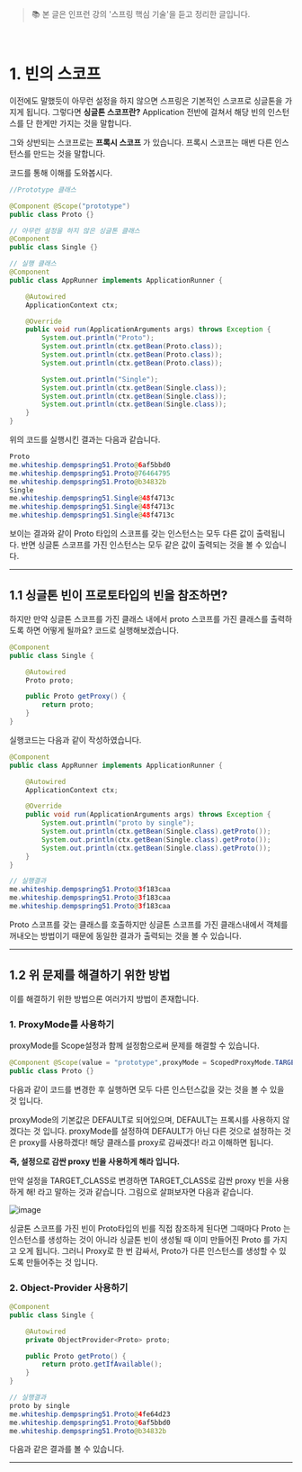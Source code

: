 > 📚 본 글은 인프런 강의 '스프링 핵심 기술'을 듣고 정리한 글입니다. 

<br>

# **1. 빈의 스코프**

이전에도 말했듯이 아무런 설정을 하지 않으면 스프링은 기본적인 스코프로 싱글톤을 가지게 됩니다. 
그렇다면 **싱글톤 스코프란?** Application 전반에 걸쳐서 해당 빈의 인스턴스를 단 한게만 가지는 것을 말합니다. 

그와 상반되는 스코프로는 **프록시 스코프** 가 있습니다. 프록시 스코프는 매번 다른 인스턴스를 만드는 것을 말합니다. 

코드를 통해 이해를 도와봅시다. 
```java
//Prototype 클래스

@Component @Scope("prototype")
public class Proto {}

// 아무런 설정을 하지 않은 싱글톤 클래스 
@Component
public class Single {}

// 실행 클래스 
@Component
public class AppRunner implements ApplicationRunner {

    @Autowired
    ApplicationContext ctx;

    @Override
    public void run(ApplicationArguments args) throws Exception {
        System.out.println("Proto");
        System.out.println(ctx.getBean(Proto.class));
        System.out.println(ctx.getBean(Proto.class));
        System.out.println(ctx.getBean(Proto.class));

        System.out.println("Single");
        System.out.println(ctx.getBean(Single.class));
        System.out.println(ctx.getBean(Single.class));
        System.out.println(ctx.getBean(Single.class));
    }
}
```
위의 코드를 실행시킨 결과는 다음과 같습니다. 

```java
Proto
me.whiteship.dempspring51.Proto@6af5bbd0
me.whiteship.dempspring51.Proto@76464795
me.whiteship.dempspring51.Proto@b34832b
Single
me.whiteship.dempspring51.Single@48f4713c
me.whiteship.dempspring51.Single@48f4713c
me.whiteship.dempspring51.Single@48f4713c
```

보이는 결과와 같이 Proto 타입의 스코프를 갖는 인스턴스는 모두 다른 값이 출력됩니다. 반면 싱글톤 스코프를 가진 인스턴스는 모두 같은 값이 출력되는 것을 볼 수 있습니다. 

---
## **1.1 싱글톤 빈이 프로토타입의 빈을 참조하면?**

하지만 만약 싱글톤 스코프를 가진 클래스 내에서 proto 스코프를 가진 클래스를 출력하도록 하면 어떻게 될까요? 코드로 실행해보겠습니다. 

```java
@Component
public class Single {

    @Autowired
    Proto proto;

    public Proto getProxy() {
        return proto;
    }
}
```
실행코드는 다음과 같이 작성하였습니다. 
```java
@Component
public class AppRunner implements ApplicationRunner {

    @Autowired
    ApplicationContext ctx;

    @Override
    public void run(ApplicationArguments args) throws Exception {
        System.out.println("proto by single");
        System.out.println(ctx.getBean(Single.class).getProto());
        System.out.println(ctx.getBean(Single.class).getProto());
        System.out.println(ctx.getBean(Single.class).getProto());
    }
}

// 실행결과
me.whiteship.dempspring51.Proto@3f183caa
me.whiteship.dempspring51.Proto@3f183caa
me.whiteship.dempspring51.Proto@3f183caa
```
Proto 스코프를 갖는 클래스를 호출하지만 싱글톤 스코프를 가진 클래스내에서 객체를 꺼내오는 방법이기 때문에 동일한 결과가 출력되는 것을 볼 수 있습니다. 

---
## **1.2 위 문제를 해결하기 위한 방법**

이를 해결하기 위한 방법으론 여러가지 방법이 존재합니다. 

### 1. ProxyMode를 사용하기 

proxyMode를 Scope설정과 함께 설정함으로써 문제를 해결할 수 있습니다. 
```java
@Component @Scope(value = "prototype",proxyMode = ScopedProxyMode.TARGET_CLASS)
public class Proto {}
```
다음과 같이 코드를 변경한 후 실행하면 모두 다른 인스턴스값을 갖는 것을 볼 수 있을 것 입니다. 

proxyMode의 기본값은 DEFAULT로 되어있으며, DEFAULT는 프록시를 사용하지 않겠다는 것 입니다. proxyMode를 설정하여 DEFAULT가 아닌 다른 것으로 설정하는 것은 proxy를 사용하겠다! 해당 클래스를 proxy로 감싸겠다! 라고 이해하면 됩니다. 

**즉, 설정으로 감싼 proxy 빈을 사용하게 해라 입니다.**

만약 설정을 TARGET_CLASS로 변경하면 TARGET_CLASS로 감싼 proxy 빈을 사용하게 해! 라고 말하는 것과 같습니다. 그림으로 살펴보자면 다음과 같습니다. 

![image](https://user-images.githubusercontent.com/63777714/139543525-6ccc9a7b-05b2-4309-a3ba-47233c5ba634.png)

싱글톤 스코프를 가진 빈이 Proto타입의 빈를 직접 참조하게 된다면 그때마다 Proto 는 인스턴스를 생성하는 것이 아니라 싱글톤 빈이 생성될 때 이미 만들어진 Proto 를 가지고 오게 됩니다. 그러니 Proxy로 한 번 감싸서, Proto가 다른 인스턴스를 생성할 수 있도록 만들어주는 것 입니다. 

### 2. Object-Provider 사용하기

```java
@Component
public class Single {

    @Autowired
    private ObjectProvider<Proto> proto;

    public Proto getProto() {
        return proto.getIfAvailable();
    }
}

// 실행결과
proto by single
me.whiteship.dempspring51.Proto@4fe64d23
me.whiteship.dempspring51.Proto@6af5bbd0
me.whiteship.dempspring51.Proto@b34832b
```
다음과 같은 결과를 볼 수 있습니다. 

---